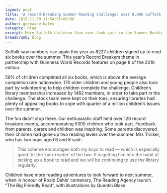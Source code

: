 ```yaml
---
layout: post
title: 'A record-breaking Summer Reading Challenge: over 8,000 Suffolk children take part'
date: 2015-11-30 11:54:55+00:00
author: germaine-bates
category: blog
excerpt: More Suffolk children than ever took part in the Summer Reading Challenge this year, increasing children's library membership.
breadcrumb: blog
---
```

Suffolk saw numbers rise again this year as 8227 children signed up to read six books over the summer. This year’s Record Breakers theme in partnership with Guinness World Records features on page 8 of the 2016 edition.

59% of children completed all six books, which is above the average completion rate nationwide. 170 older children and young people also took part by volunteering to help children complete the challenge. Children’s library membership increased by 1482 members, in order to take part in the challenge. The stock team were kept on their toes, ensuring libraries had plenty of appealing books to cope with quarter of a million children’s issues over the summer.

The fun didn’t stop there. Our enthusiastic staff held over 120 record breakers events, accommodating 5300 children who took part. Feedback from parents, carers and children was inspiring. Some parents discovered their children had gone up two reading levels over the summer. Mrs Tricker, who has two boys aged 6 and 8 said:

> This scheme encourages both my boys to read — which is especially good for the ‘non-reader’ of the two. It is getting him into the habit of picking up a book to read and we will be continuing to use the library regularly.

Children have more reading adventures to look forward to next summer, when in honour of Roald Dahls’ centenary, The Reading Agency launch “The Big Friendly Read”, with illustrations by Quentin Blake.
